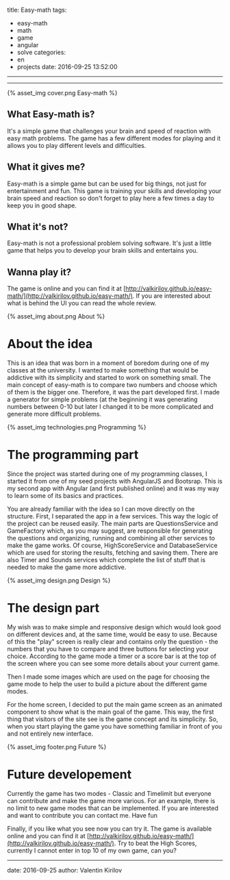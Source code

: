 title: Easy-math
tags:
  - easy-math
  - math
  - game
  - angular
  - solve
categories:
  - en
  - projects
date: 2016-09-25 13:52:00
---
---

{% asset_img cover.png Easy-math %}

## What Easy-math is?
It's a simple game that challenges your brain and speed of reaction with easy math problems. The game has a few different modes for playing and it allows you to play different levels and difficulties.
 
## What it gives me?
Easy-math is a simple game but can be used for big things, not just for entertainment and fun. This game is training your skills and developing your brain speed and reaction so don't forget to play here a few times a day to keep you in good shape.
 
## What it's not?
Easy-math is not a professional problem solving software. It's just a little game that helps you to develop your brain skills and entertains you.
 
## Wanna play it?
The game is online and you can find it at [http://valkirilov.github.io/easy-math/](http://valkirilov.github.io/easy-math/).
If you are interested about what is behind the UI you can read the whole review.

{% asset_img about.png About %}

# About the idea
This is an idea that was born in a moment of boredom during one of my classes at the university. I wanted to make something that would be addictive with its simplicity and started to work on something small. The main concept of easy-math is to compare two numbers and choose which of them is the bigger one. Therefore, it was the part developed first. I made a generator for simple problems (at the beginning it was generating numbers between 0-10 but later I changed it to be more complicated and generate more difficult problems.

{% asset_img technologies.png Programming %}

# The programming part
Since the project was started during one of my programming classes, I started it from one of my seed projects with AngularJS and Bootsrap. This is my second app with Angular (and first published online) and it was my way to learn some of its basics and practices.

You are already familiar with the idea so I can move directly on the structure. First, I separated the app in a few services. This way the logic of the project can be reused easily. The main parts are QuestionsService and GameFactory which, as you may suggest, are responsible for generating the questions and organizing, running and combining all other services to make the game works. Of course, HighScoreService and DatabaseService which are used for storing the results, fetching and saving them. There are also Timer and Sounds services which complete the list of stuff that is needed to make the game more addictive.

{% asset_img design.png Design %}

# The design part
My wish was to make simple and responsive design which would look good on different devices and, at the same time, would be easy to use. Because of this the "play" screen is really clear and contains only the question - the numbers that you have to compare and three buttons for selecting your choice. According to the game mode a timer or a score bar is at the top of the screen where you can see some more details about your current game.
 
Then I made some images which are used on the page for choosing the game mode to help the user to build a picture about the different game modes.
 
For the home screen, I decided to put the main game screen as an animated component to show what is the main goal of the game. This way, the first thing that visitors of the site see is the game concept and its simplicity. So,  when you start playing the game you have something familiar in front of you and not entirely new interface.

{% asset_img footer.png Future %}

# Future developement
Currently the game has two modes - Classic and Timelimit but everyone can contribute and make the game more various. For an example, there is no limit to new game modes that can be implemented. If you are interested and want to contribute you can contact me.
Have fun

Finally, if you like what you see now you can try it. The game is available online and you can find it at [http://valkirilov.github.io/easy-math/](http://valkirilov.github.io/easy-math/).
Try to beat the High Scores, currently I cannot enter in top 10 of my own game, can you?


---
date: 2016-09-25
author: Valentin Kirilov